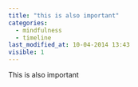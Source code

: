 ```yaml
---
title: "this is also important"
categories:
  - mindfulness
  - timeline
last_modified_at: 10-04-2014 13:43
visible: 1
---
```


This is also important 